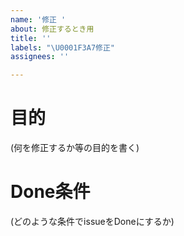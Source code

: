 ```yaml
---
name: '修正 '
about: 修正するとき用
title: ''
labels: "\U0001F3A7修正"
assignees: ''

---
```


# 目的
(何を修正するか等の目的を書く)

# Done条件
(どのような条件でissueをDoneにするか)
